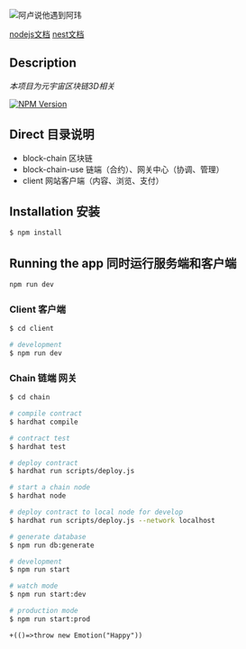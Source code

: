 ![阿卢说他遇到阿玮](https://tvax2.sinaimg.cn/crop.47.138.345.345.180/6b20647bly8fh6rmudt3cj20c80ha40r.jpg)

[nodejs文档](http://nodejs.cn/api/http.html)
[nest文档](https://docs.nestjs.com/support)

## Description

*本项目为元宇宙区块链3D相关*

<a href="https://www.npmjs.com/~nestjscore" target="_blank"><img src="https://img.shields.io/npm/v/@nestjs/core.svg" alt="NPM Version" /></a>

## Direct 目录说明

* block-chain 区块链
* block-chain-use 链端（合约）、网关中心（协调、管理）
* client 网站客户端（内容、浏览、支付）

## Installation 安装

```bash
$ npm install
```

## Running the app 同时运行服务端和客户端

```bash
npm run dev
```

### Client 客户端

```bash
$ cd client

# development
$ npm run dev
```

### Chain 链端 网关

```bash
$ cd chain

# compile contract
$ hardhat compile

# contract test
$ hardhat test

# deploy contract
$ hardhat run scripts/deploy.js

# start a chain node
$ hardhat node

# deploy contract to local node for develop
$ hardhat run scripts/deploy.js --network localhost

# generate database
$ npm run db:generate

# development
$ npm run start

# watch mode
$ npm run start:dev

# production mode
$ npm run start:prod
```

`+(()=>throw new Emotion("Happy"))`
